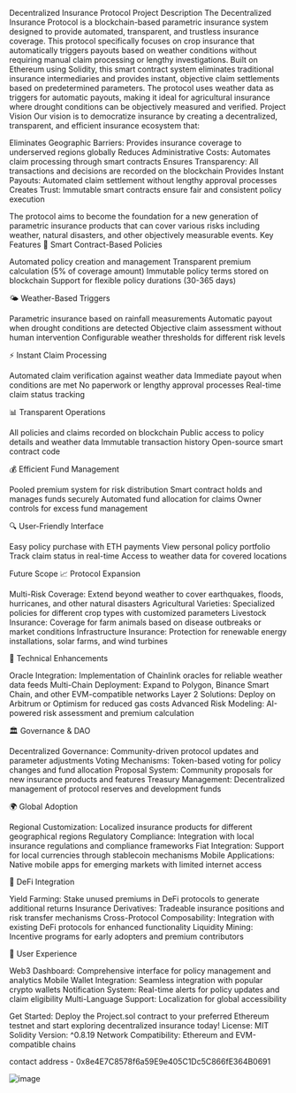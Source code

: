 Decentralized Insurance Protocol
Project Description
The Decentralized Insurance Protocol is a blockchain-based parametric insurance system designed to provide automated, transparent, and trustless insurance coverage. This protocol specifically focuses on crop insurance that automatically triggers payouts based on weather conditions without requiring manual claim processing or lengthy investigations.
Built on Ethereum using Solidity, this smart contract system eliminates traditional insurance intermediaries and provides instant, objective claim settlements based on predetermined parameters. The protocol uses weather data as triggers for automatic payouts, making it ideal for agricultural insurance where drought conditions can be objectively measured and verified.
Project Vision
Our vision is to democratize insurance by creating a decentralized, transparent, and efficient insurance ecosystem that:

Eliminates Geographic Barriers: Provides insurance coverage to underserved regions globally
Reduces Administrative Costs: Automates claim processing through smart contracts
Ensures Transparency: All transactions and decisions are recorded on the blockchain
Provides Instant Payouts: Automated claim settlement without lengthy approval processes
Creates Trust: Immutable smart contracts ensure fair and consistent policy execution

The protocol aims to become the foundation for a new generation of parametric insurance products that can cover various risks including weather, natural disasters, and other objectively measurable events.
Key Features
🔐 Smart Contract-Based Policies

Automated policy creation and management
Transparent premium calculation (5% of coverage amount)
Immutable policy terms stored on blockchain
Support for flexible policy durations (30-365 days)

🌤️ Weather-Based Triggers

Parametric insurance based on rainfall measurements
Automatic payout when drought conditions are detected
Objective claim assessment without human intervention
Configurable weather thresholds for different risk levels

⚡ Instant Claim Processing

Automated claim verification against weather data
Immediate payout when conditions are met
No paperwork or lengthy approval processes
Real-time claim status tracking

📊 Transparent Operations

All policies and claims recorded on blockchain
Public access to policy details and weather data
Immutable transaction history
Open-source smart contract code

💰 Efficient Fund Management

Pooled premium system for risk distribution
Smart contract holds and manages funds securely
Automated fund allocation for claims
Owner controls for excess fund management

🔍 User-Friendly Interface

Easy policy purchase with ETH payments
View personal policy portfolio
Track claim status in real-time
Access to weather data for covered locations

Future Scope
📈 Protocol Expansion

Multi-Risk Coverage: Extend beyond weather to cover earthquakes, floods, hurricanes, and other natural disasters
Agricultural Varieties: Specialized policies for different crop types with customized parameters
Livestock Insurance: Coverage for farm animals based on disease outbreaks or market conditions
Infrastructure Insurance: Protection for renewable energy installations, solar farms, and wind turbines

🔗 Technical Enhancements

Oracle Integration: Implementation of Chainlink oracles for reliable weather data feeds
Multi-Chain Deployment: Expand to Polygon, Binance Smart Chain, and other EVM-compatible networks
Layer 2 Solutions: Deploy on Arbitrum or Optimism for reduced gas costs
Advanced Risk Modeling: AI-powered risk assessment and premium calculation

🏛️ Governance & DAO

Decentralized Governance: Community-driven protocol updates and parameter adjustments
Voting Mechanisms: Token-based voting for policy changes and fund allocation
Proposal System: Community proposals for new insurance products and features
Treasury Management: Decentralized management of protocol reserves and development funds

🌍 Global Adoption

Regional Customization: Localized insurance products for different geographical regions
Regulatory Compliance: Integration with local insurance regulations and compliance frameworks
Fiat Integration: Support for local currencies through stablecoin mechanisms
Mobile Applications: Native mobile apps for emerging markets with limited internet access

🔄 DeFi Integration

Yield Farming: Stake unused premiums in DeFi protocols to generate additional returns
Insurance Derivatives: Tradeable insurance positions and risk transfer mechanisms
Cross-Protocol Composability: Integration with existing DeFi protocols for enhanced functionality
Liquidity Mining: Incentive programs for early adopters and premium contributors

📱 User Experience

Web3 Dashboard: Comprehensive interface for policy management and analytics
Mobile Wallet Integration: Seamless integration with popular crypto wallets
Notification System: Real-time alerts for policy updates and claim eligibility
Multi-Language Support: Localization for global accessibility


Get Started: Deploy the Project.sol contract to your preferred Ethereum testnet and start exploring decentralized insurance today!
License: MIT
Solidity Version: ^0.8.19
Network Compatibility: Ethereum and EVM-compatible chains

contact address - 0x8e4E7C8578f6a59E9e405C1Dc5C866fE364B0691

![image](https://github.com/user-attachments/assets/138ebad2-55f3-471d-907c-5109ef7e0c0a)
